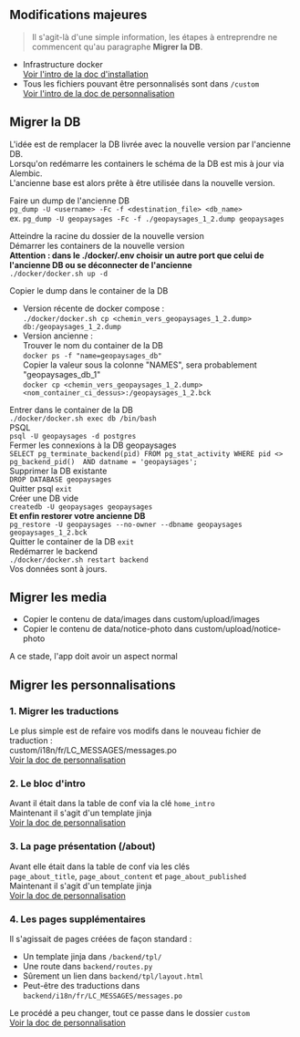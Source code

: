 ## Modifications majeures
> Il s'agit-là d'une simple information, les étapes à entreprendre ne commencent qu'au paragraphe **Migrer la DB**.
- Infrastructure docker  
[Voir l'intro de la doc d'installation](./installation.md)  
- Tous les fichiers pouvant être personnalisés sont dans `/custom`  
[Voir l'intro de la doc de personnalisation](./personnalisation.md)


## Migrer la DB
L'idée est de remplacer la DB livrée avec la nouvelle version par l'ancienne DB.  
Lorsqu'on redémarre les containers le schéma de la DB est mis à jour via Alembic.  
L'ancienne base est alors prête à être utilisée dans la nouvelle version.

Faire un dump de l'ancienne DB  
  `pg_dump -U <username> -Fc -f <destination_file> <db_name>`  
  ex. `pg_dump -U geopaysages -Fc -f ./geopaysages_1_2.dump geopaysages`

Atteindre la racine du dossier de la nouvelle version  
Démarrer les containers de la nouvelle version  
**Attention : dans le ./docker/.env choisir un autre port que celui de l'ancienne DB ou se déconnecter de l'ancienne**  
`./docker/docker.sh up -d`
 
Copier le dump dans le container de la DB
  - Version récente de docker compose :  
    `./docker/docker.sh cp <chemin_vers_geopaysages_1_2.dump> db:/geopaysages_1_2.dump`
  - Version ancienne :  
    Trouver le nom du container de la DB  
    `docker ps -f "name=geopaysages_db"`  
    Copier la valeur sous la colonne "NAMES", sera probablement "geopaysages_db_1"  
    `docker cp <chemin_vers_geopaysages_1_2.dump> <nom_container_ci_dessus>:/geopaysages_1_2.bck`  

Entrer dans le container de la DB  
`./docker/docker.sh exec db /bin/bash`  
PSQL  
`psql -U geopaysages -d postgres`   
Fermer les connexions à la DB geopaysages  
`SELECT pg_terminate_backend(pid) FROM pg_stat_activity WHERE pid <> pg_backend_pid()  AND datname = 'geopaysages';`  
Supprimer la DB existante  
`DROP DATABASE geopaysages`  
Quitter psql `exit`  
Créer une DB vide  
`createdb -U geopaysages geopaysages`  
**Et enfin restorer votre ancienne DB**  
`pg_restore -U geopaysages --no-owner --dbname geopaysages geopaysages_1_2.bck`  
Quitter le container de la DB `exit`  
Redémarrer le backend  
`./docker/docker.sh restart backend`  
Vos données sont à jours.

## Migrer les media
- Copier le contenu de data/images dans custom/upload/images
- Copier le contenu de data/notice-photo dans custom/upload/notice-photo  
  
A ce stade, l'app doit avoir un aspect normal

## Migrer les personnalisations
### 1. Migrer les traductions
Le plus simple est de refaire vos modifs dans le nouveau fichier de traduction :  
custom/i18n/fr/LC_MESSAGES/messages.po  
[Voir la doc de personnalisation](./personnalisation.md#internationalisation-de-lapplication)

### 2. Le bloc d'intro
Avant il était dans la table de conf via la clé `home_intro`  
Maintenant il s'agit d'un template jinja  
[Voir la doc de personnalisation](./personnalisation.md#ajout-et-personnalisation-de-blocs-dans-la-page-daccueil)

### 3. La page présentation (/about)
Avant elle était dans la table de conf via les clés  
`page_about_title`, `page_about_content` et `page_about_published`  
Maintenant il s'agit d'un template jinja  
[Voir la doc de personnalisation](./personnalisation.md#personnalisation-de-la-page-à-propos-about)

### 4. Les pages supplémentaires
Il s'agissait de pages créées de façon standard :  
- Un template jinja dans `/backend/tpl/`
- Une route dans `backend/routes.py`
- Sûrement un lien dans `backend/tpl/layout.html`
- Peut-être des traductions dans `backend/i18n/fr/LC_MESSAGES/messages.po`

Le procédé a peu changer, tout ce passe dans le dossier `custom`  
[Voir la doc de personnalisation](./personnalisation.md#ajout-et-personnalisation-dune-nouvelle-page-html)
